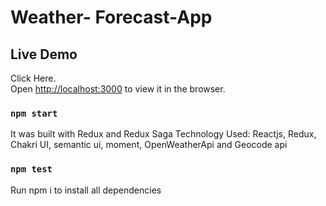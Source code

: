 # Weather- Forecast-App

## Live Demo

Click Here.\
Open [http://localhost:3000](http://localhost:3000) to view it in the browser.

### `npm start`

It was built with Redux and Redux Saga
Technology Used: Reactjs, Redux, Chakri UI, semantic ui, moment, OpenWeatherApi and Geocode api

### `npm test`

Run npm i to install all dependencies